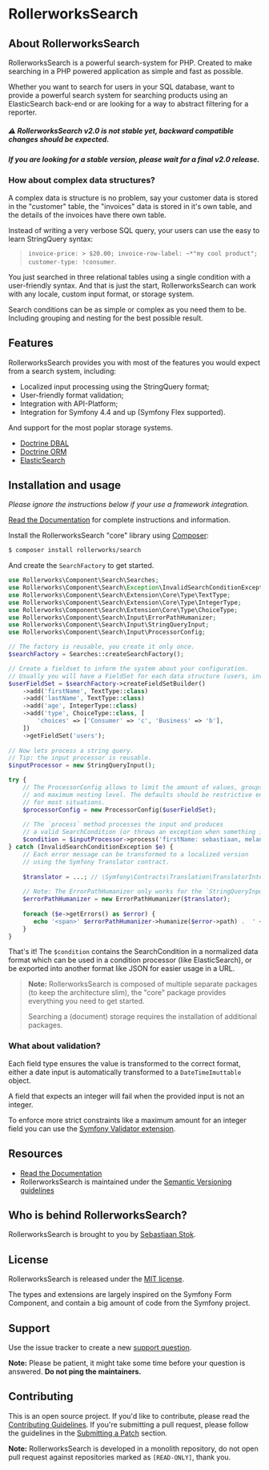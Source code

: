RollerworksSearch
=================

## About RollerworksSearch

RollerworksSearch is a powerful search-system for PHP.
Created to make searching in a PHP powered application as simple and fast as possible.

Whether you want to search for users in your SQL database, want to provide a 
powerful search system for searching products using an ElasticSearch back-end 
or are looking for a way to abstract filtering for a reporter.
 
 ##### :warning: RollerworksSearch v2.0 is not stable yet, backward compatible changes should be expected.
 ##### If you are looking for a stable version, please wait for a final v2.0 release.

### How about complex data structures?

A complex data is structure is no problem, say your customer data is stored
in the "customer" table, the "invoices" data is stored in it's own table, and
the details of the invoices have there own table.

Instead of writing a very verbose SQL query, your users can use the easy to learn
StringQuery syntax:

> `invoice-price: > $20.00; invoice-row-label: ~*"my cool product"; customer-type: !consumer`.

You just searched in three relational tables using a single condition with a
user-friendly syntax. And that is just the start, RollerworksSearch can work with
any locale, custom input format, or storage system.

Search conditions can be as simple or complex as you need them to be.
Including grouping and nesting for the best possible result.

## Features

RollerworksSearch provides you with most of the features you would expect
from a search system, including:

* Localized input processing using the StringQuery format;
* User-friendly format validation;
* Integration with API-Platform;
* Integration for Symfony 4.4 and up (Symfony Flex supported).

And support for the most poplar storage systems.

* [Doctrine DBAL](https://github.com/rollerworks/search-doctrine-dbal)
* [Doctrine ORM](https://github.com/rollerworks/search-doctrine-orm)
* [ElasticSearch](https://github.com/rollerworks/search-elasticsearch)

## Installation and usage

*Please ignore the instructions below if your use a framework integration.*

[Read the Documentation][4] for complete instructions and information.

Install the RollerworksSearch "core" library using [Composer][1]:

```bash
$ composer install rollerworks/search
```

And create the `SearchFactory` to get started.

```php
use Rollerworks\Component\Search\Searches;
use Rollerworks\Component\Search\Exception\InvalidSearchConditionException;
use Rollerworks\Component\Search\Extension\Core\Type\TextType;
use Rollerworks\Component\Search\Extension\Core\Type\IntegerType;
use Rollerworks\Component\Search\Extension\Core\Type\ChoiceType;
use Rollerworks\Component\Search\Input\ErrorPathHumanizer;
use Rollerworks\Component\Search\Input\StringQueryInput;
use Rollerworks\Component\Search\Input\ProcessorConfig;

// The factory is reusable, you create it only once.
$searchFactory = Searches::createSearchFactory();

// Create a fieldset to inform the system about your configuration.
// Usually you will have a FieldSet for each data structure (users, invoices, etc).
$userFieldSet = $searchFactory->createFieldSetBuilder()
    ->add('firstName', TextType::class)
    ->add('lastName', TextType::class)
    ->add('age', IntegerType::class)
    ->add('type', ChoiceType::class, [
        'choices' => ['Consumer' => 'c', 'Business' => 'b'],
    ])
    ->getFieldSet('users');
    
// Now lets process a string query.
// Tip: the input processor is reusable.
$inputProcessor = new StringQueryInput();

try {
    // The ProcessorConfig allows to limit the amount of values, groups
    // and maximum nesting level. The defaults should be restrictive enough
    // for most situations.
    $processorConfig = new ProcessorConfig($userFieldSet);
    
    // The `process` method processes the input and produces 
    // a valid SearchCondition (or throws an exception when something is wrong).
    $condition = $inputProcessor->process('firstName: sebastiaan, melany;');
} catch (InvalidSearchConditionException $e) {
    // Each error message can be transformed to a localized version
    // using the Symfony Translator contract.
    
    $translator = ...; // \Symfony\Contracts\Translation\TranslatorInterface
    
    // Note: The ErrorPathHumanizer only works for the `StringQueryInput` input processor.
    $errorPathHumanizer = new ErrorPathHumanizer($translator);
    
    foreach ($e->getErrors() as $error) {
       echo '<span>' $errorPathHumanizer->humanize($error->path) .  ' </span><span>' . htmlentities($error->trans($translator), ENT_COMPAT | ENT_IGNORE, 'UTF-8') '</span>' . PHP_EOL;
    }
}
```

That's it! The `$condition` contains the SearchCondition in a normalized
data format which can be used in a condition processor (like ElasticSearch), 
or be exported into another format like JSON for easier usage in a URL.

> **Note:** RollerworksSearch is composed of multiple separate packages (to keep the architecture slim), 
> the "core" package provides everything you need to get started.
>
> Searching a (document) storage requires the installation of additional packages. 

### What about validation?

Each field type ensures the value is transformed to the correct format,
either a date input is automatically transformed to a `DateTimeImuttable` object.

A field that expects an integer will fail when the provided input is not an integer.

To enforce more strict constraints like a maximum amount for an integer field you
can use the [Symfony Validator extension](https://rollerworkssearch.readthedocs.io/en/latest/integration/symfony_validator.html).

## Resources

* [Read the Documentation][4]
* RollerworksSearch is maintained under the [Semantic Versioning guidelines](http://semver.org/)

## Who is behind RollerworksSearch?

RollerworksSearch is brought to you by [Sebastiaan Stok](https://github.com/sstok).

## License

RollerworksSearch is released under the [MIT license](LICENSE).

The types and extensions are largely inspired on the Symfony Form Component, 
and contain a big amount of code from the Symfony project.

## Support

Use the issue tracker to create a new [support question](https://github.com/rollerworks/search/issues/new?labels=Question+%2F+Support&template=3_Support_question.md).

**Note:** Please be patient, it might take some time before your question is answered. **Do not ping the
maintainers.**

## Contributing

This is an open source project. If you'd like to contribute,
please read the [Contributing Guidelines][2]. If you're submitting
a pull request, please follow the guidelines in the [Submitting a Patch][3] section.

**Note:** RollerworksSearch is developed in a monolith repository, do not open pull request
against repositories marked as `[READ-ONLY]`, thank you.

[1]: https://getcomposer.org/doc/00-intro.md
[2]: https://github.com/rollerworks/contributing
[3]: https://contributing.readthedocs.org/en/latest/code/patches.html
[4]: http://rollerworkssearch.readthedocs.org/en/latest/
